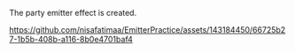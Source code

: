 The party emitter effect is created.


https://github.com/nisafatimaa/EmitterPractice/assets/143184450/66725b27-1b5b-408b-a116-8b0e4701baf4

